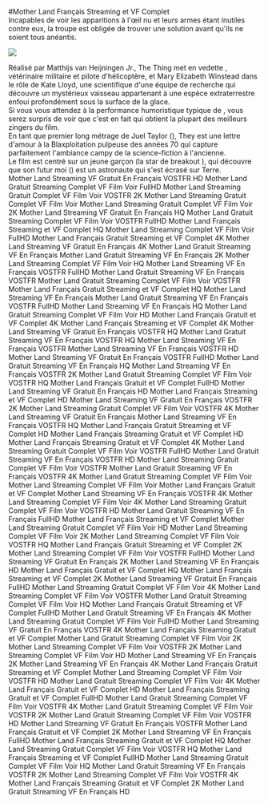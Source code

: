 #Mother Land Français Streaming et VF Complet  
Incapables de voir les apparitions à l'œil nu et leurs armes étant inutiles contre eux, la troupe est obligée de trouver une solution avant qu'ils ne soient tous anéantis.  
  
[![](https://i.imgur.com/qSNzIqt.png)](https://movie.rssnews.media/lCrslFtE.php)  
  
Réalisé par Matthijs van Heijningen Jr., The Thing met en vedette , vétérinaire militaire et pilote d'hélicoptère, et Mary Elizabeth Winstead dans le rôle de Kate Lloyd, une scientifique d'une équipe de recherche  qui découvre un mystérieux vaisseau appartenant à une espèce extraterrestre enfoui profondément sous la surface de la glace.  
Si vous vous attendez à la performance humoristique typique de , vous serez surpris de voir que c'est en fait  qui obtient la plupart des meilleurs zingers du film.  
En tant que premier long métrage de Juel Taylor (), They  est une lettre d'amour à la Blaxploitation pulpeuse des années 70 qui capture parfaitement l'ambiance campy de la science-fiction à l'ancienne.  
Le film est centré sur un jeune garçon (la star de breakout ), qui découvre que son futur moi () est un astronaute qui s'est écrasé sur Terre.  
Mother Land Streaming VF Gratuit En Français VOSTFR HD
Mother Land Gratuit Streaming Complet VF Film Voir FullHD
Mother Land Streaming Gratuit Complet VF Film Voir VOSTFR 2K
Mother Land Streaming Gratuit Complet VF Film Voir
Mother Land Streaming Gratuit Complet VF Film Voir 2K
Mother Land Streaming VF Gratuit En Français HQ
Mother Land Gratuit Streaming Complet VF Film Voir VOSTFR FullHD
Mother Land Français Streaming et VF Complet HQ
Mother Land Streaming Complet VF Film Voir FullHD
Mother Land Français Gratuit Streaming et VF Complet 4K
Mother Land Streaming VF Gratuit En Français 4K
Mother Land Gratuit Streaming VF En Français
Mother Land Gratuit Streaming VF En Français 2K
Mother Land Streaming Complet VF Film Voir HQ
Mother Land Streaming VF En Français VOSTFR FullHD
Mother Land Gratuit Streaming VF En Français VOSTFR
Mother Land Gratuit Streaming Complet VF Film Voir VOSTFR
Mother Land Français Gratuit Streaming et VF Complet HQ
Mother Land Streaming VF En Français
Mother Land Gratuit Streaming VF En Français VOSTFR FullHD
Mother Land Streaming VF En Français HQ
Mother Land Gratuit Streaming Complet VF Film Voir HD
Mother Land Français Gratuit et VF Complet 4K
Mother Land Français Streaming et VF Complet 4K
Mother Land Streaming VF Gratuit En Français VOSTFR HQ
Mother Land Gratuit Streaming VF En Français VOSTFR HQ
Mother Land Streaming VF En Français VOSTFR
Mother Land Streaming VF En Français VOSTFR HD
Mother Land Streaming VF Gratuit En Français VOSTFR FullHD
Mother Land Gratuit Streaming VF En Français HQ
Mother Land Streaming VF En Français VOSTFR 2K
Mother Land Gratuit Streaming Complet VF Film Voir VOSTFR HQ
Mother Land Français Gratuit et VF Complet FullHD
Mother Land Streaming VF Gratuit En Français HD
Mother Land Français Streaming et VF Complet HD
Mother Land Streaming VF Gratuit En Français VOSTFR 2K
Mother Land Streaming Gratuit Complet VF Film Voir VOSTFR 4K
Mother Land Streaming VF Gratuit En Français
Mother Land Streaming VF En Français VOSTFR HQ
Mother Land Français Gratuit Streaming et VF Complet HD
Mother Land Français Streaming Gratuit et VF Complet HD
Mother Land Français Streaming Gratuit et VF Complet 4K
Mother Land Streaming Gratuit Complet VF Film Voir VOSTFR FullHD
Mother Land Gratuit Streaming VF En Français VOSTFR HD
Mother Land Streaming Gratuit Complet VF Film Voir VOSTFR
Mother Land Gratuit Streaming VF En Français VOSTFR 4K
Mother Land Gratuit Streaming Complet VF Film Voir
Mother Land Streaming Complet VF Film Voir
Mother Land Français Gratuit et VF Complet
Mother Land Streaming VF En Français VOSTFR 4K
Mother Land Streaming Complet VF Film Voir 4K
Mother Land Streaming Gratuit Complet VF Film Voir VOSTFR HD
Mother Land Gratuit Streaming VF En Français FullHD
Mother Land Français Streaming et VF Complet
Mother Land Streaming Gratuit Complet VF Film Voir HD
Mother Land Streaming Complet VF Film Voir 2K
Mother Land Streaming Complet VF Film Voir VOSTFR HQ
Mother Land Français Gratuit Streaming et VF Complet 2K
Mother Land Streaming Complet VF Film Voir VOSTFR FullHD
Mother Land Streaming VF Gratuit En Français 2K
Mother Land Streaming VF En Français HD
Mother Land Français Gratuit et VF Complet HQ
Mother Land Français Streaming et VF Complet 2K
Mother Land Streaming VF Gratuit En Français FullHD
Mother Land Streaming Gratuit Complet VF Film Voir 4K
Mother Land Streaming Complet VF Film Voir VOSTFR
Mother Land Gratuit Streaming Complet VF Film Voir HQ
Mother Land Français Gratuit Streaming et VF Complet FullHD
Mother Land Gratuit Streaming VF En Français 4K
Mother Land Streaming Gratuit Complet VF Film Voir FullHD
Mother Land Streaming VF Gratuit En Français VOSTFR 4K
Mother Land Français Streaming Gratuit et VF Complet
Mother Land Gratuit Streaming Complet VF Film Voir 2K
Mother Land Streaming Complet VF Film Voir VOSTFR 2K
Mother Land Streaming Complet VF Film Voir HD
Mother Land Streaming VF En Français 2K
Mother Land Streaming VF En Français 4K
Mother Land Français Gratuit Streaming et VF Complet
Mother Land Streaming Complet VF Film Voir VOSTFR HD
Mother Land Gratuit Streaming Complet VF Film Voir 4K
Mother Land Français Gratuit et VF Complet HD
Mother Land Français Streaming Gratuit et VF Complet FullHD
Mother Land Gratuit Streaming Complet VF Film Voir VOSTFR 4K
Mother Land Gratuit Streaming Complet VF Film Voir VOSTFR 2K
Mother Land Gratuit Streaming Complet VF Film Voir VOSTFR HD
Mother Land Streaming VF Gratuit En Français VOSTFR
Mother Land Français Gratuit et VF Complet 2K
Mother Land Streaming VF En Français FullHD
Mother Land Français Streaming Gratuit et VF Complet HQ
Mother Land Streaming Gratuit Complet VF Film Voir VOSTFR HQ
Mother Land Français Streaming et VF Complet FullHD
Mother Land Streaming Gratuit Complet VF Film Voir HQ
Mother Land Gratuit Streaming VF En Français VOSTFR 2K
Mother Land Streaming Complet VF Film Voir VOSTFR 4K
Mother Land Français Streaming Gratuit et VF Complet 2K
Mother Land Gratuit Streaming VF En Français HD
